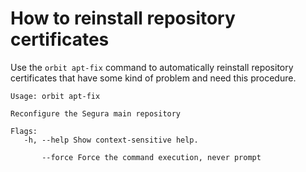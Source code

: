# How to reinstall repository certificates

Use the `orbit apt-fix` command to automatically reinstall repository certificates that have some kind of problem and need this procedure.


```Text
Usage: orbit apt-fix

Reconfigure the Segura main repository

Flags:
   -h, --help Show context-sensitive help.

       --force Force the command execution, never prompt
```

